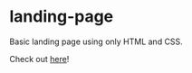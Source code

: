 # landing-page
Basic landing page using only HTML and CSS.

Check out [here](https://chico-oliveira.github.io/landing-page/)!